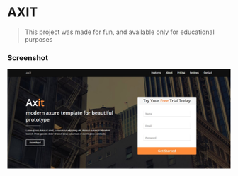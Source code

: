 # AXIT
> This project was made for fun, and available only for educational purposes  

### Screenshot
![Screenshot](https://raw.githubusercontent.com/Mhmod-Hsn/Axit/master/screenshot.jpg)
